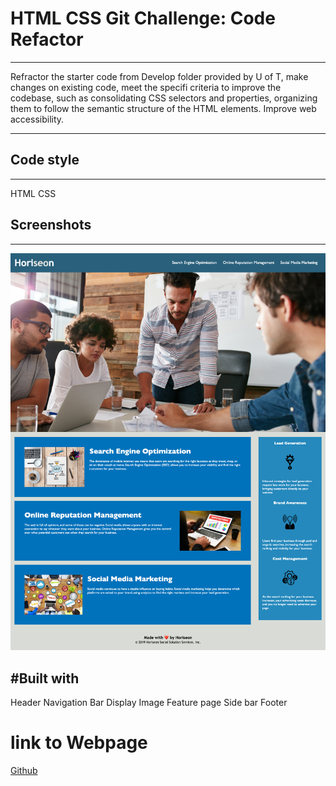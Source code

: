 
# HTML CSS Git Challenge: Code Refactor
***
Refractor the starter code from Develop folder provided by U of T, make changes on existing code, meet the specifi criteria to improve the codebase, such as consolidating CSS selectors and properties, organizing them to follow the semantic structure of the HTML elements. Improve web accessibility.
***

## Code style
---
HTML
CSS

## Screenshots
---
![Screenshot](./website.png)

#Built with
---
Header
Navigation Bar
Display Image
Feature page
Side bar
Footer


# link to Webpage

[Github](targetURL "https://neeko623.github.io/Horiseon-Website/")
